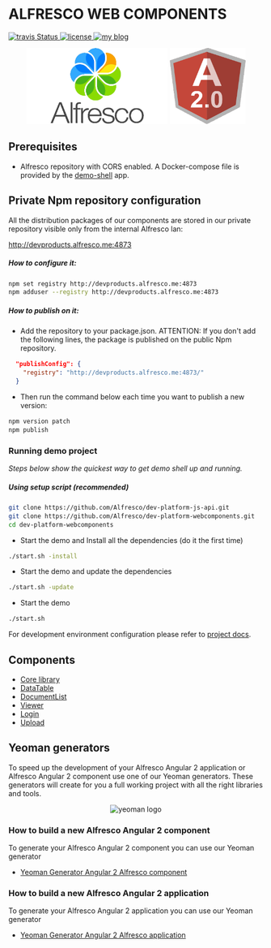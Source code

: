# ALFRESCO WEB COMPONENTS

<p>
<a title='Build Status' href="https://travis-ci.com/Alfresco/dev-platform-webcomponents">
  <img src='https://travis-ci.com/Alfresco/dev-platform-webcomponents.svg?token=FPzV2wyyCU8imY6wHR2B&branch=master'  alt='travis Status' />
</a>
  <a href='https://raw.githubusercontent.com/Alfresco/dev-platform-webcomponents/master/ng2-components/ng2-alfresco-viewer/LICENSE'>
     <img src='https://img.shields.io/hexpm/l/plug.svg' alt='license' />
  </a>
  <a href='https://www.alfresco.com/'>
     <img src='https://img.shields.io/badge/style-component-green.svg?label=alfresco' alt='my blog' />
  </a>
</p>
  
<p align="center">
  <img title="alfresco" alt='alfresco' src='assets/alfresco.png'  width="280px" height="150px"></img>
  <img title="angular2" alt='angular2' src='assets/angular2.png'  width="150px" height="150px"></img>    
</p>

## Prerequisites

- Alfresco repository with CORS enabled. A Docker-compose file is provided by the [demo-shell](demo-shell-ng2/README.md) app.

## Private Npm repository configuration

All the distribution packages of our components are stored in our private repository visible only from the internal Alfresco lan: 

http://devproducts.alfresco.me:4873

##### How to configure it:

```sh
npm set registry http://devproducts.alfresco.me:4873
npm adduser --registry http://devproducts.alfresco.me:4873
```

##### How to publish on it:

- Add the repository to your package.json. 
ATTENTION: If you don't add the following lines, the package is published on the public Npm repository.

```json
  "publishConfig": {
    "registry": "http://devproducts.alfresco.me:4873/"
  }
```
- Then run the command below each time you want to publish a new version:

```sh
npm version patch
npm publish
```

### Running demo project

*Steps below show the quickest way to get demo shell up and running.*

##### Using setup script (recommended)

```sh
git clone https://github.com/Alfresco/dev-platform-js-api.git
git clone https://github.com/Alfresco/dev-platform-webcomponents.git
cd dev-platform-webcomponents
```

* Start the demo and Install all the dependencies (do it the first time)

```sh
./start.sh -install
```

* Start the demo and update the dependencies

```sh
./start.sh -update
```

* Start the demo 

```sh
./start.sh
```

For development environment configuration please refer to [project docs](demo-shell-ng2/README.md).

## Components

- [Core library](ng2-components/ng2-alfresco-core/README.md)
- [DataTable](ng2-components/ng2-alfresco-datatable/README.md)
- [DocumentList](ng2-components/ng2-alfresco-documentlist/README.md)
- [Viewer](ng2-components/ng2-alfresco-viewer/README.md)
- [Login](ng2-components/ng2-alfresco-login/README.md)
- [Upload](ng2-components/ng2-alfresco-upload/README.md)

## Yeoman generators

To speed up the development of your Alfresco Angular 2 application or Alfresco Angular 2 component use one of our Yeoman generators. These
generators will create for you a full working project with all the right libraries and tools.

<p align="center">
  <img title="yeoman generator" src='https://github.com/yeoman/media/blob/master/optimized/yeoman-150x150-opaque.png' alt='yeoman logo'  />
</p>

### How to build a new Alfresco Angular 2 component

To generate your Alfresco Angular 2 component you can use our Yeoman generator

- [Yeoman Generator Angular 2 Alfresco component](https://github.com/Alfresco/generator-ng2-alfresco-component)


### How to build a new Alfresco Angular 2 application

To generate your Alfresco Angular 2 application you can use our Yeoman generator

- [Yeoman Generator Angular 2 Alfresco application](https://github.com/Alfresco/generator-ng2-alfresco-app)



